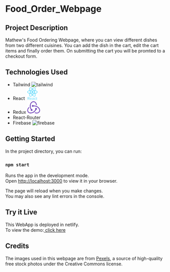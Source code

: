 # Food_Order_Webpage

## Project Description
Mathew's Food Ordering Webpage, where you can view different dishes from two different cuisines.
You can add the dish in the cart, edit the cart items and finally order them.
On submitting the cart you will be promted to a checkout form.

## Technologies Used
- Tailwind <img src="https://www.vectorlogo.zone/logos/tailwindcss/tailwindcss-icon.svg" alt="tailwind" width="40" height="40"/><br>
- React <img src="https://raw.githubusercontent.com/devicons/devicon/master/icons/react/react-original-wordmark.svg" alt="react" width="40" height="40"/><br>
- Redux <img src="https://raw.githubusercontent.com/devicons/devicon/master/icons/redux/redux-original.svg" alt="redux" width="40" height="40"/><br>
- React-Router 
- Firebase  <img src="https://www.vectorlogo.zone/logos/firebase/firebase-icon.svg" alt="firebase" width="40" height="40"/><br>


## Getting Started
In the project directory, you can run:
### `npm start`

Runs the app in the development mode.\
Open [http://localhost:3000](http://localhost:3000) to view it in your browser.

The page will reload when you make changes.\
You may also see any lint errors in the console.

## Try it Live
This WebApp is deployed in netlify.<br>
To view the demo:<a href="https://stellar-llama-6e337b.netlify.app/" target="_blank"> click here</a>

## Credits

The images used in this webpage are from <a href="https://www.pexels.com/creative-commons-images/" target="_blank">Pexels</a>, a source of high-quality free stock photos under the Creative Commons license.

